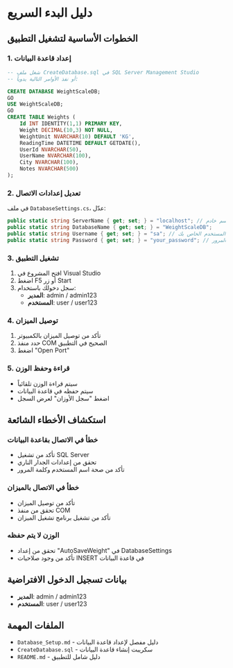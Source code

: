 # دليل البدء السريع

## الخطوات الأساسية لتشغيل التطبيق

### 1. إعداد قاعدة البيانات
```sql
-- شغل ملف CreateDatabase.sql في SQL Server Management Studio
-- أو نفذ الأوامر التالية يدوياً:

CREATE DATABASE WeightScaleDB;
GO
USE WeightScaleDB;
GO
CREATE TABLE Weights (
    Id INT IDENTITY(1,1) PRIMARY KEY,
    Weight DECIMAL(10,3) NOT NULL,
    WeightUnit NVARCHAR(10) DEFAULT 'KG',
    ReadingTime DATETIME DEFAULT GETDATE(),
    UserId NVARCHAR(50),
    UserName NVARCHAR(100),
    City NVARCHAR(100),
    Notes NVARCHAR(500)
);
```

### 2. تعديل إعدادات الاتصال
في ملف `DatabaseSettings.cs`، عدّل:
```csharp
public static string ServerName { get; set; } = "localhost"; // اسم خادم SQL
public static string DatabaseName { get; set; } = "WeightScaleDB";
public static string Username { get; set; } = "sa"; // أو اسم المستخدم الخاص بك
public static string Password { get; set; } = "your_password"; // كلمة المرور
```

### 3. تشغيل التطبيق
1. افتح المشروع في Visual Studio
2. اضغط F5 أو زر Start
3. سجل دخولك باستخدام:
   - **المدير**: admin / admin123
   - **المستخدم**: user / user123

### 4. توصيل الميزان
1. تأكد من توصيل الميزان بالكمبيوتر
2. حدد منفذ COM الصحيح في التطبيق
3. اضغط "Open Port"

### 5. قراءة وحفظ الوزن
- سيتم قراءة الوزن تلقائياً
- سيتم حفظه في قاعدة البيانات
- اضغط "سجل الأوزان" لعرض السجل

## استكشاف الأخطاء الشائعة

### خطأ في الاتصال بقاعدة البيانات
- تأكد من تشغيل SQL Server
- تحقق من إعدادات الجدار الناري
- تأكد من صحة اسم المستخدم وكلمة المرور

### خطأ في الاتصال بالميزان
- تأكد من توصيل الميزان
- تحقق من منفذ COM
- تأكد من تشغيل برنامج تشغيل الميزان

### الوزن لا يتم حفظه
- تحقق من إعداد "AutoSaveWeight" في DatabaseSettings
- تأكد من وجود صلاحيات INSERT في قاعدة البيانات

## بيانات تسجيل الدخول الافتراضية
- **المدير**: admin / admin123
- **المستخدم**: user / user123

## الملفات المهمة
- `Database_Setup.md` - دليل مفصل لإعداد قاعدة البيانات
- `CreateDatabase.sql` - سكريبت إنشاء قاعدة البيانات
- `README.md` - دليل شامل للتطبيق 